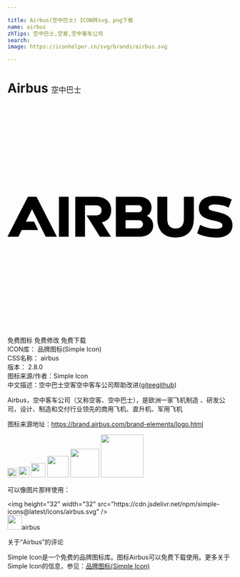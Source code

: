 ```yaml
---

title: Airbus(空中巴士) ICON转svg、png下载
name: airbus
zhTips: 空中巴士,空客,空中客车公司
search: 
image: https://iconhelper.cn/svg/brands/airbus.svg

---
```


# Airbus  <small style="font-size: 60%;font-weight: 100">空中巴士</small>

<div id="svg" class="svg-wrap">
<svg role="img" viewBox="0 0 24 24" xmlns="http://www.w3.org/2000/svg"><title>Airbus icon</title><path d="M11.062 11.296c0 .74-.389 1.161-.993 1.304-.007 0 .967 1.531.967 1.531h-1.18l-1.427-2.277h1.006c.435 0 .597-.24.597-.532 0-.285-.156-.532-.59-.532H8.266v3.341H7.228V9.869h2.206c1.096 0 1.628.616 1.628 1.427m-5.573 2.835h1.038V9.869H5.489v4.262zM2.174 9.869L0 14.131h1.168l.352-.714h1.75l-.435-.895h-.873l.646-1.311h.013l1.453 2.92h1.194L3.095 9.869h-.921zm12.678 2.05c.409.143.688.519.688 1.019 0 .72-.577 1.194-1.46 1.194h-2.524V9.869h2.427c.863 0 1.376.461 1.376 1.148-.001.428-.176.72-.507.902m-2.258-.396h1.382a.368.368 0 0 0 .376-.376.367.367 0 0 0-.37-.376h-1.388v.752zm1.414 1.713a.435.435 0 0 0 .448-.441c0-.247-.195-.428-.448-.428h-1.414v.869h1.414m4.808-.986c0 .647-.298 1.006-.889 1.006-.584 0-.882-.359-.882-1.006V9.869h-1.064v2.303c0 1.317.694 2.05 1.946 2.05s1.953-.733 1.953-2.05V9.869h-1.064v2.381zm3.834-.688c-.985-.24-1.2-.263-1.2-.545 0-.218.246-.324.662-.324.551 0 1.139.138 1.473.344l.331-.869c-.428-.227-1.058-.389-1.791-.389-1.097 0-1.713.545-1.713 1.278 0 .789.46 1.109 1.518 1.337.824.182.999.295.999.526 0 .251-.227.363-.675.363a3.565 3.565 0 0 1-1.706-.415l-.318.908c.513.273 1.278.448 2.05.448 1.077 0 1.719-.5 1.719-1.337.001-.673-.433-1.104-1.349-1.325"/></svg>
</div>
<detail full-name='airbus'></detail>

<div class="detail-page">
<p>
<span><span class="badge-success badge">免费图标</span> <span class="badge-success badge">免费修改</span>  <span class="badge-success badge">免费下载</span> </span>
<br/>
<span>
ICON库：
<span class="badge-secondary badge">品牌图标(Simple Icon)</span> 
</span>
<br/>
<span>
CSS名称：
<span class="badge-secondary badge">airbus</span> 
</span>

<br/>
<span>
版本：
<span class="badge-secondary badge">2.8.0</span> 
</span>
<br/>
<span>图标来源/作者：<span class="badge-light badge">Simple Icon</span></span> 
<br/>
<span class="zh-detail">中文描述：<span class="badge-primary badge">空中巴士</span><span class="badge-primary badge">空客</span><span class="badge-primary badge">空中客车公司</span><span class="help-link"><span>帮助改进</span>(<a href="https://gitee.com/liuwave/icon-helper/edit/master/json/brands/airbus.json" target="_blank" rel="noopener noreferrer">gitee</a><a href="https://github.com/liuwave/icon-helper/edit/master/json/brands/airbus.json" target="_blank" rel="noopener noreferrer">github</a></span>)</span><br/>
</p>
</div><div class="description description alert alert-light"><p>Airbus，空中客车公司（又称空客、空中巴士），是欧洲一家飞机制造 、研发公司，设计、制造和交付行业领先的商用飞机、直升机、军用飞机</p><p>图标来源地址：<a href="https://brand.airbus.com/brand-elements/logo.html" target="_blank" rel="noopener noreferrer">https://brand.airbus.com/brand-elements/logo.html</a></p></div>
<div class="alert alert-dark">
<img height="21" width="21" src="https://cdn.jsdelivr.net/npm/simple-icons@latest/icons/airbus.svg" />
<img height="24" width="24" src="https://cdn.jsdelivr.net/npm/simple-icons@latest/icons/airbus.svg" />
<img height="32" width="32" src="https://cdn.jsdelivr.net/npm/simple-icons@latest/icons/airbus.svg" />
<img height="48" width="48" src="https://cdn.jsdelivr.net/npm/simple-icons@latest/icons/airbus.svg" />
<img height="64" width="64" src="https://cdn.jsdelivr.net/npm/simple-icons@latest/icons/airbus.svg" />
<img height="96" width="96" src="https://cdn.jsdelivr.net/npm/simple-icons@latest/icons/airbus.svg" />

</div>
<div>
  <p>可以像图片那样使用：    
  </p>
  <div class="alert alert-primary" style="font-size: 14px">
    &lt;img height="32" width="32" src="https://cdn.jsdelivr.net/npm/simple-icons@latest/icons/airbus.svg" /&gt;
    <copy-btn content='<img height="32" width="32" src="https://cdn.jsdelivr.net/npm/simple-icons@latest/icons/airbus.svg" />'></copy-btn>
  </div>
  <div class="alert alert-secondary">
    <img height="32" width="32" src="https://cdn.jsdelivr.net/npm/simple-icons@latest/icons/airbus.svg" />airbus
    <copy-btn content="airbus" btn-title="复制图标名称"></copy-btn>
  </div>
</div>

<Vssue title="关于“Airbus”的评论" >关于“Airbus”的评论</Vssue>


<div><p>Simple Icon是一个免费的品牌图标库。图标Airbus可以免费下载使用。更多关于  Simple Icon的信息，参见：<a target="_blank" href="https://iconhelper.cn/brands.html">品牌图标(Simple Icon)</a>
</p></div>
